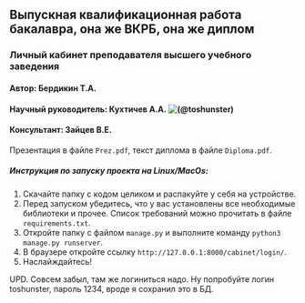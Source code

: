 ## Выпускная квалификационная работа бакалавра, она же ВКРБ, она же диплом  
### Личный кабинет преподавателя высшего учебного заведения  
#### Автор: Бердикин Т.А.
#### Научный руководитель: Кухтичев А.А. ![(@toshunster)](https://github.com/toshunster)
#### Консультант: Зайцев В.Е.

Презентация в файле `Prez.pdf`, текст диплома в файле `Diploma.pdf`.

##### Инструкция по запуску проекта на Linux/MacOs:
1. Скачайте папку с кодом целиком и распакуйте у себя на устройстве.
2. Перед запуском убедитесь, что у вас установлены все необходимые библиотеки и прочее. Список требований можно прочитать в файле `requirements.txt`.  
3. Откройте папку с файлом `manage.py` и выполните команду `python3 manage.py runserver`.
4. В браузере откройте ссылку `http://127.0.0.1:8000/cabinet/login/`.
5. Наслайждайтесь!

UPD. Совсем забыл, там же логиниться надо. Ну попробуйте логин toshunster, пароль 1234, вроде я сохранил это в БД.
